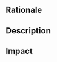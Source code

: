 ## Rationale

<!--What is the reason for this enhancement or what error are you reporting?-->

## Description

<!--Provide details of the enhancement or instructions for reproducing the error.-->

## Impact

<!--How will the changes impact the code, developers, and users? Discuss changes to the
internal interfaces and public API.-->
